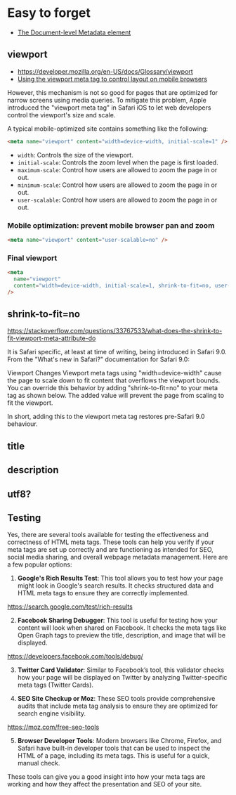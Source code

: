 # Easy to forget

- [The Document-level Metadata element](https://developer.mozilla.org/en-US/docs/Web/HTML/Element/meta)

## viewport

- https://developer.mozilla.org/en-US/docs/Glossary/viewport
- [Using the viewport meta tag to control layout on mobile browsers](https://developer.mozilla.org/en-US/docs/Mozilla/Mobile/Viewport_meta_tag)

However, this mechanism is not so good for pages that are optimized for narrow screens using media queries. To mitigate this problem, Apple introduced the "viewport meta tag" in Safari iOS to let web developers control the viewport's size and scale.

A typical mobile-optimized site contains something like the following:

```html
<meta name="viewport" content="width=device-width, initial-scale=1" />
```

- `width`: Controls the size of the viewport.
- `initial-scale`: Controls the zoom level when the page is first loaded.
- `maximum-scale`: Control how users are allowed to zoom the page in or out.
- `minimum-scale`: Control how users are allowed to zoom the page in or out.
- `user-scalable`: Control how users are allowed to zoom the page in or out.

### Mobile optimization: prevent mobile browser pan and zoom

```html
<meta name="viewport" content="user-scalable=no" />
```

### Final viewport

```html
<meta
  name="viewport"
  content="width=device-width, initial-scale=1, shrink-to-fit=no, user-scalable=no"
/>
```

## shrink-to-fit=no

https://stackoverflow.com/questions/33767533/what-does-the-shrink-to-fit-viewport-meta-attribute-do

It is Safari specific, at least at time of writing, being introduced in Safari 9.0. From the "What's new in Safari?" documentation for Safari 9.0:

Viewport Changes
Viewport meta tags using "width=device-width" cause the page to scale down to fit content that overflows the viewport bounds. You can override this behavior by adding "shrink-to-fit=no" to your meta tag as shown below. The added value will prevent the page from scaling to fit the viewport.

<meta name="viewport" content="width=device-width, initial-scale=1.0, shrink-to-fit=no">

In short, adding this to the viewport meta tag restores pre-Safari 9.0 behaviour.

## title

## description

## utf8?

## Testing

Yes, there are several tools available for testing the effectiveness and correctness of HTML meta tags. These tools can help you verify if your meta tags are set up correctly and are functioning as intended for SEO, social media sharing, and overall webpage metadata management. Here are a few popular options:

1. **Google's Rich Results Test**: This tool allows you to test how your page might look in Google's search results. It checks structured data and HTML meta tags to ensure they are correctly implemented.

https://search.google.com/test/rich-results

2. **Facebook Sharing Debugger**: This tool is useful for testing how your content will look when shared on Facebook. It checks the meta tags like Open Graph tags to preview the title, description, and image that will be displayed.

https://developers.facebook.com/tools/debug/

3. **Twitter Card Validator**: Similar to Facebook’s tool, this validator checks how your page will be displayed on Twitter by analyzing Twitter-specific meta tags (Twitter Cards).

4. **SEO Site Checkup or Moz**: These SEO tools provide comprehensive audits that include meta tag analysis to ensure they are optimized for search engine visibility.

https://moz.com/free-seo-tools

5. **Browser Developer Tools**: Modern browsers like Chrome, Firefox, and Safari have built-in developer tools that can be used to inspect the HTML of a page, including its meta tags. This is useful for a quick, manual check.

These tools can give you a good insight into how your meta tags are working and how they affect the presentation and SEO of your site.

